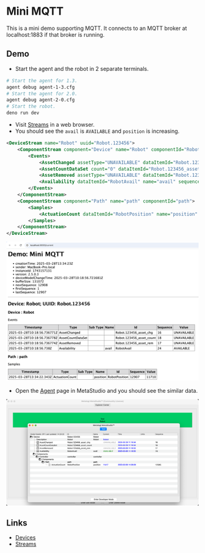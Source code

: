 # Mini MQTT

This is a mini demo supporting MQTT. It connects to an MQTT broker at localhost:1883 if that broker is running.

## Demo

- Start the agent and the robot in 2 separate terminals.

```sh
# Start the agent for 1.3.
agent debug agent-1-3.cfg
# Start the agent for 2.0.
agent debug agent-2-0.cfg
# Start the robot.
deno run dev
```

- Visit [Streams](http://localhost:8000/current) in a web browser.
- You should see the `avail` is `AVAILABLE` and `position` is increasing.

```xml
<DeviceStream name="Robot" uuid="Robot.123456">
    <ComponentStream component="Device" name="Robot" componentId="Robot.123456">
        <Events>
            <AssetChanged assetType="UNAVAILABLE" dataItemId="Robot.123456_asset_chg" sequence="16" timestamp="2025-03-24T07:55:12.390022Z">UNAVAILABLE</AssetChanged>
            <AssetCountDataSet count="0" dataItemId="Robot.123456_asset_count" sequence="18" timestamp="2025-03-24T07:55:12.390032Z">UNAVAILABLE</AssetCountDataSet>
            <AssetRemoved assetType="UNAVAILABLE" dataItemId="Robot.123456_asset_rem" sequence="17" timestamp="2025-03-24T07:55:12.390027Z">UNAVAILABLE</AssetRemoved>
            <Availability dataItemId="RobotAvail" name="avail" sequence="24" timestamp="2025-03-24T07:55:12.391Z">AVAILABLE</Availability>
        </Events>
    </ComponentStream>
    <ComponentStream component="Path" name="path" componentId="path">
        <Samples>
            <ActuationCount dataItemId="RobotPosition" name="position" sequence="121" timestamp="2025-03-24T07:56:40.488Z">88</ActuationCount>
        </Samples>
    </ComponentStream>
</DeviceStream>
```

![Streams](../docs/images/mini-mqtt-01.png)

- Open the [Agent](http://localhost:8000/) page in MetaStudio and you should see the similar data.

![Streams](../docs/images/mini-mqtt-02.png)

## Links

- [Devices](http://localhost:8000/)
- [Streams](http://localhost:8000/current)
